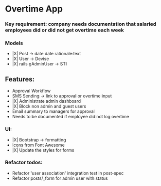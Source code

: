 # Overtime App

### Key requirement: company needs documentation that salaried employees did or did not get overtime each week

### Models

- |X| Post -> date:date rationale:text
- |X| User -> Devise
- |X| rails gAdminUser -> STI

## Features:
- Approval Workflow
- SMS Sending -> link to approval or overtime input
- |X| Administrate admin dashboard
- |X| Block non admin and guest users
- Email summary to managers for approval
- Needs to be documented if employee did not log overtime
### UI:

- |X| Bootstrap -> formatting
- Icons from Font Awesome
- |X| Update the styles for forms

### Refactor todos:

- Refactor 'user association' integration test in post-spec 
- Refactor posts/_form for admin user with status